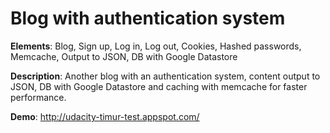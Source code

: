 # Blog with authentication system

**Elements**: Blog, Sign up, Log in, Log out, Cookies, Hashed passwords, Memcache, Output to JSON, DB with Google Datastore

**Description**: Another blog with an authentication system, content output to JSON, DB with Google Datastore and caching with memcache for faster performance.

**Demo**: http://udacity-timur-test.appspot.com/
